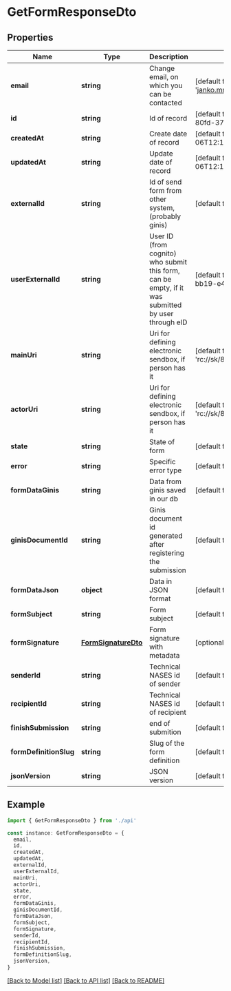 # GetFormResponseDto

## Properties

| Name                   | Type                                        | Description                                                                                        | Notes                                               |
| ---------------------- | ------------------------------------------- | -------------------------------------------------------------------------------------------------- | --------------------------------------------------- |
| **email**              | **string**                                  | Change email, on which you can be contacted                                                        | [default to 'janko.mrkvicka@bratislava.sk']         |
| **id**                 | **string**                                  | Id of record                                                                                       | [default to 'f69559da-5eca-4ed7-80fd-370d09dc3632'] |
| **createdAt**          | **string**                                  | Create date of record                                                                              | [default to 2025-05-06T12:13:18.688Z]               |
| **updatedAt**          | **string**                                  | Update date of record                                                                              | [default to 2025-05-06T12:13:18.688Z]               |
| **externalId**         | **string**                                  | Id of send form from other system, (probably ginis)                                                | [default to '12345']                                |
| **userExternalId**     | **string**                                  | User ID (from cognito) who submit this form, can be empty, if it was submitted by user through eID | [default to 'e5c84a71-5985-40c7-bb19-e4ad22eda41c'] |
| **mainUri**            | **string**                                  | Uri for defining electronic sendbox, if person has it                                              | [default to 'rc://sk/8808080000/jozko_mrkvicka']    |
| **actorUri**           | **string**                                  | Uri for defining electronic sendbox, if person has it                                              | [default to 'rc://sk/8808080000/jozko_mrkvicka']    |
| **state**              | **string**                                  | State of form                                                                                      | [default to StateEnum_Draft]                        |
| **error**              | **string**                                  | Specific error type                                                                                | [default to ErrorEnum_None]                         |
| **formDataGinis**      | **string**                                  | Data from ginis saved in our db                                                                    | [default to '<XML ...>']                            |
| **ginisDocumentId**    | **string**                                  | Ginis document id generated after registering the submission                                       | [default to 'MAG0X03RZC97']                         |
| **formDataJson**       | **object**                                  | Data in JSON format                                                                                | [default to undefined]                              |
| **formSubject**        | **string**                                  | Form subject                                                                                       | [default to undefined]                              |
| **formSignature**      | [**FormSignatureDto**](FormSignatureDto.md) | Form signature with metadata                                                                       | [optional] [default to undefined]                   |
| **senderId**           | **string**                                  | Technical NASES id of sender                                                                       | [default to 'eba_1234']                             |
| **recipientId**        | **string**                                  | Technical NASES id of recipient                                                                    | [default to 'eba_1234']                             |
| **finishSubmission**   | **string**                                  | end of submition                                                                                   | [default to undefined]                              |
| **formDefinitionSlug** | **string**                                  | Slug of the form definition                                                                        | [default to undefined]                              |
| **jsonVersion**        | **string**                                  | JSON version                                                                                       | [default to undefined]                              |

## Example

```typescript
import { GetFormResponseDto } from './api'

const instance: GetFormResponseDto = {
  email,
  id,
  createdAt,
  updatedAt,
  externalId,
  userExternalId,
  mainUri,
  actorUri,
  state,
  error,
  formDataGinis,
  ginisDocumentId,
  formDataJson,
  formSubject,
  formSignature,
  senderId,
  recipientId,
  finishSubmission,
  formDefinitionSlug,
  jsonVersion,
}
```

[[Back to Model list]](../README.md#documentation-for-models) [[Back to API list]](../README.md#documentation-for-api-endpoints) [[Back to README]](../README.md)
